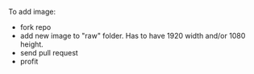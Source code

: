 To add image:

- fork repo
- add new image to "raw" folder. Has to have 1920 width and/or 1080 height.
- send pull request
- profit
